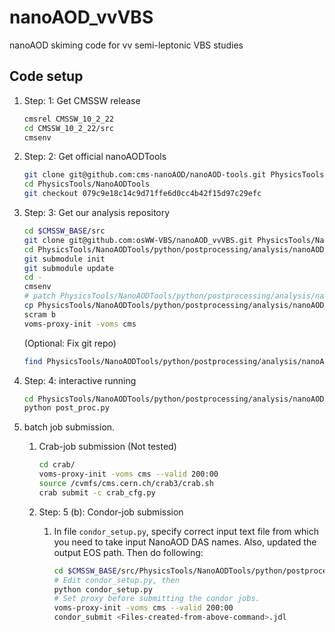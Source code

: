 # nanoAOD_vvVBS
nanoAOD skiming code for vv semi-leptonic VBS studies

## Code setup

1. Step: 1: Get CMSSW release

   ```bash
   cmsrel CMSSW_10_2_22
   cd CMSSW_10_2_22/src
   cmsenv
   ```

2. Step: 2: Get  official nanoAODTools

   ```bash
   git clone git@github.com:cms-nanoAOD/nanoAOD-tools.git PhysicsTools/NanoAODTools
   cd PhysicsTools/NanoAODTools
   git checkout 079c9e18c14c9d71ffe6d0cc4b42f15d97c29efc
   ```

3. Step: 3: Get our analysis repository

   ```bash
   cd $CMSSW_BASE/src
   git clone git@github.com:osWW-VBS/nanoAOD_vvVBS.git PhysicsTools/NanoAODTools/python/postprocessing/analysis/nanoAOD_vvVBS
   cd PhysicsTools/NanoAODTools/python/postprocessing/analysis/nanoAOD_vvVBS
   git submodule init
   git submodule update
   cd -
   cmsenv
   # patch PhysicsTools/NanoAODTools/python/postprocessing/analysis/nanoAOD_vvVBS/nanoAOD_tools.patch
   cp PhysicsTools/NanoAODTools/python/postprocessing/analysis/nanoAOD_vvVBS/data/btag/*.csv PhysicsTools/NanoAODTools/data/btagSF/.
   scram b
   voms-proxy-init -voms cms
   ```

   (Optional: Fix git repo)

   ```bash
   find PhysicsTools/NanoAODTools/python/postprocessing/analysis/nanoAOD_vvVBS/.git/ -name "*.py*" -delete
   ```

4. Step: 4: interactive running

   ```bash
   cd PhysicsTools/NanoAODTools/python/postprocessing/analysis/nanoAOD_vvVBS
   python post_proc.py
   ```

5. batch job submission.
   1. Crab-job submission (Not tested)
      ```bash
      cd crab/
      voms-proxy-init -voms cms --valid 200:00
      source /cvmfs/cms.cern.ch/crab3/crab.sh
      crab submit -c crab_cfg.py
      ```

   2. Step: 5 (b): Condor-job submission
      1. In file `condor_setup.py`, specify correct input text file from which you need to take input NanoAOD DAS names. Also, updated the output EOS path. Then do following:

         ```bash
         cd $CMSSW_BASE/src/PhysicsTools/NanoAODTools/python/postprocessing/analysis/nanoAOD_vvVBS
         # Edit condor_setup.py, then
         python condor_setup.py
         # Set proxy before submitting the condor jobs.
         voms-proxy-init -voms cms --valid 200:00
         condor_submit <Files-created-from-above-command>.jdl
         ```


